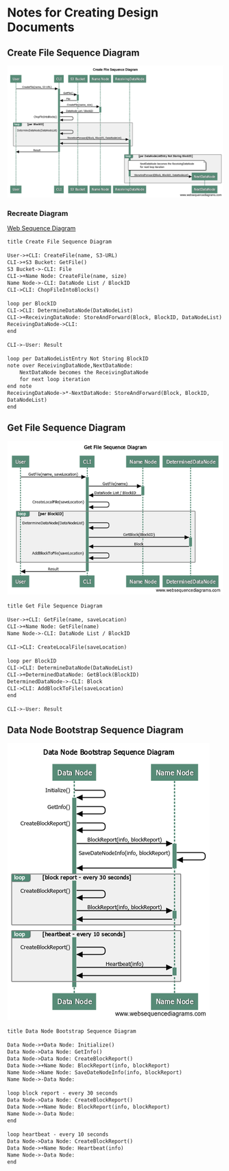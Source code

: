 # Notes for Creating Design Documents

## Create File Sequence Diagram

![Create File Sequence Diagram](Create_File_Sequence_Diagram.png)

### Recreate Diagram

[Web Sequence Diagram](https://www.websequencediagrams.com)

```websequencediagrams
title Create File Sequence Diagram

User->+CLI: CreateFile(name, S3-URL)
CLI->+S3 Bucket: GetFile()
S3 Bucket->-CLI: File
CLI->+Name Node: CreateFile(name, size)
Name Node->-CLI: DataNode List / BlockID
CLI->CLI: ChopFileIntoBlocks()

loop per BlockID
CLI->CLI: DetermineDataNode(DataNodeList)
CLI->+ReceivingDataNode: StoreAndForward(Block, BlockID, DataNodeList)
ReceivingDataNode->CLI:
end

CLI->-User: Result

loop per DataNodeListEntry Not Storing BlockID
note over ReceivingDataNode,NextDataNode:
    NextDataNode becomes the ReceivingDataNode
    for next loop iteration
end note
ReceivingDataNode->*-NextDataNode: StoreAndForward(Block, BlockID, DataNodeList)
end
```

## Get File Sequence Diagram

![Get File Sequence Diagram](Get_File_Sequence_Diagram.png)

```websequencediagrams
title Get File Sequence Diagram

User->+CLI: GetFile(name, saveLocation)
CLI->+Name Node: GetFile(name)
Name Node->-CLI: DataNode List / BlockID

CLI->CLI: CreateLocalFile(saveLocation)

loop per BlockID
CLI->CLI: DetermineDataNode(DataNodeList)
CLI->+DeterminedDataNode: GetBlock(BlockID)
DeterminedDataNode->-CLI: Block
CLI->CLI: AddBlockToFile(saveLocation)
end

CLI->-User: Result
```

## Data Node Bootstrap Sequence Diagram

![Data Node Bootstrap Sequence Diagram](Data_Node_Bootstrap_Sequence_Diagram.png)

```websequencediagrams
title Data Node Bootstrap Sequence Diagram

Data Node->+Data Node: Initialize()
Data Node->Data Node: GetInfo()
Data Node->Data Node: CreateBlockReport()
Data Node->+Name Node: BlockReport(info, blockReport)
Name Node->Name Node: SaveDateNodeInfo(info, blockReport)
Name Node->-Data Node:

loop block report - every 30 seconds
Data Node->Data Node: CreateBlockReport()
Data Node->+Name Node: BlockReport(info, blockReport)
Name Node->-Data Node:
end

loop heartbeat - every 10 seconds
Data Node->Data Node: CreateBlockReport()
Data Node->+Name Node: Heartbeat(info)
Name Node->-Data Node:
end
```
